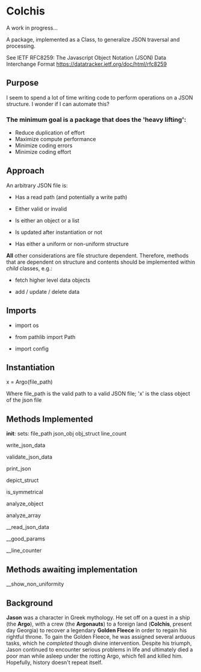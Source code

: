 # Colchis

A work in progress...

A package, implemented as a Class, to generalize JSON traversal and processing.

See IETF RFC8259: The Javascript Object Notation (JSON) Data Interchange Format https://datatracker.ietf.org/doc/html/rfc8259

## Purpose

I seem to spend a lot of time writing code to perform operations on a JSON structure. I wonder if I can automate this?

### The minimum goal is a package that does the 'heavy lifting':

- Reduce duplication of effort
- Maximize compute performance
- Minimize coding errors
- Minimize coding effort

## Approach

An arbitrary JSON file is:

* Has a read path (and potentially a write path)

* Either valid or invalid

* Is either an object or a list

* Is updated after instantiation or not

* Has either a uniform or non-uniform structure

**All** other considerations are file structure dependent.  Therefore, methods that are dependent on structure and contents should be implemented within *child* classes, e.g.:

* fetch higher level data objects

* add / update / delete data

## Imports

* import os

* from pathlib import Path

* import config

## Instantiation

x = Argo(file_path)

Where file_path is the valid path to a valid JSON file; 'x' is the class object of the json file

## Methods Implemented

__init__: sets:
    file_path
    json_obj
    obj_struct
    line_count

write_json_data

validate_json_data

print_json

depict_struct

is_symmetrical

analyze_object

analyze_array

__read_json_data

__good_params

__line_counter

## Methods awaiting implementation

__show_non_uniformity

## Background
**Jason** was a character in Greek mythology.  He set off on a quest in a ship (the **Argo**), with a crew (the **Argonauts**) to a foreign land (**Colchis**, present day Georgia) to recover a legendary **Golden Fleece** in order to regain his rightful throne.  To gain the Golden Fleece, he was assigned several arduous tasks, which he *completed* though divine intervention.  Despite his triumph, Jason continued to encounter serious problems in life and ultimately died a poor man while asleep under the rotting Argo, which fell and killed him.  Hopefully, history doesn't repeat itself.
